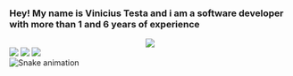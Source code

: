 <h3>
  Hey! My name is Vinicius Testa and i am a software developer with more than 1 and 6 years of experience
</h3>
<div align="center">
  <img src="https://github-readme-stats.vercel.app/api/top-langs/?username=VinTesta&layout=compact&langs_count=7&theme=dark">
</div>

<div> 
  <a href="https://www.instagram.com/testa_vp" target="_blank"><img src="https://img.shields.io/badge/-Instagram-%23E4405F?style=for-the-badge&logo=instagram&logoColor=white" target="_blank"></a>
  <a href = "mailto:viniciustestapassos@gmail.com"><img src="https://img.shields.io/badge/-Gmail-%23333?style=for-the-badge&logo=gmail&logoColor=white" target="_blank"></a>
  <a href="https://www.linkedin.com/in/vinicius-testa-passos-408689210/" target="_blank"><img src="https://img.shields.io/badge/-LinkedIn-%230077B5?style=for-the-badge&logo=linkedin&logoColor=white" target="_blank"></a> 
</div>

<div
 
  ![Snake animation](https://github.com/matheusd-oliveira/matheusd-oliveira/blob/output/github-contribution-grid-snake.svg)
 
</div>
